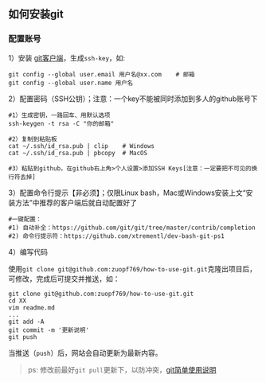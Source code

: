## 如何安装git

### 配置账号

1）安装 [git客户端](http://www.git-scm.com/download/)，生成`ssh-key`，如:

```
git config --global user.email 用户名@xx.com    # 邮箱
git config --global user.name 用户名
```

2）配置密码（SSH公钥）；注意：一个key不能被同时添加到多人的github账号下

```
#1）生成密钥，一路回车、用默认选项
ssh-keygen -t rsa -C "你的邮箱"
 
#2）复制到粘贴板
cat ~/.ssh/id_rsa.pub | clip    # Windows
cat ~/.ssh/id_rsa.pub | pbcopy  # MacOS
 
#3）粘贴到github，在github右上角>个人设置>添加SSH Keys[注意：一定要把不可见的换行符去掉]
```

3）配置命令行提示【非必须】；仅限Linux bash，Mac或Windows安装上文“安装方法”中推荐的客户端后就自动配置好了

```
#一键配置：
#1) 自动补全：https://github.com/git/git/tree/master/contrib/completion
#2) 命令行提示符：https://github.com/xtrementl/dev-bash-git-ps1
```

4）编写代码

使用`git clone git@github.com:zuopf769/how-to-use-git.git`克隆出项目后，可修改，完成后可提交并推送，如：

```
git clone git@github.com:zuopf769/how-to-use-git.git
cd XX
vim readme.md
...
git add -A
git commit -m '更新说明'
git push
```

当推送（`push`）后，网站会自动更新为最新内容。

> ps: 修改前最好`git pull`更新下，以防冲突，[git简单使用说明](http://www.bootcss.com/p/git-guide/)











